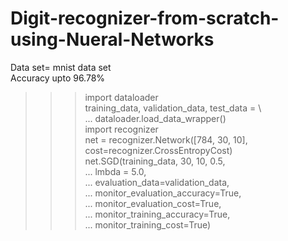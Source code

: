 # Digit-recognizer-from-scratch-using-Nueral-Networks
Data set= mnist data set  
Accuracy upto 96.78%
>>> import dataloader  
>>> training_data, validation_data, test_data = \  
... dataloader.load_data_wrapper()  
>>> import recognizer  
>>> net = recognizer.Network([784, 30, 10], cost=recognizer.CrossEntropyCost)  
>>> net.SGD(training_data, 30, 10, 0.5,  
... lmbda = 5.0,  
... evaluation_data=validation_data,  
... monitor_evaluation_accuracy=True,  
... monitor_evaluation_cost=True,  
... monitor_training_accuracy=True,  
... monitor_training_cost=True)  
